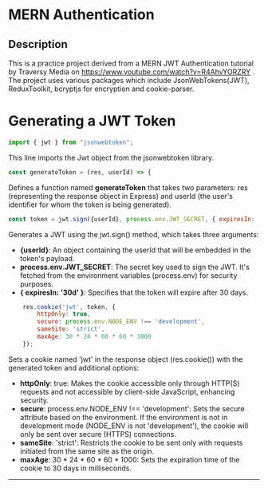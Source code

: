 # MERN Authentication

## Description
This is a practice project derived from a MERN JWT Authentication tutorial by Traversy Media on https://www.youtube.com/watch?v=R4AhvYORZRY . The project uses various packages which include JsonWebTokens(JWT), ReduxToolkit, bcryptjs for encryption and cookie-parser.

# Generating a JWT Token



```js 
import { jwt } from "jsonwebtoken";
```

This line imports the Jwt object from the jsonwebtoken library.

```js
const generateToken = (res, userId) => {
```
Defines a function named **generateToken** that takes two parameters: res (representing the response object in Express) and userId (the user's identifier for whom the token is being generated).

```js 
const token = jwt.sign({userId}, process.env.JWT_SECRET, { expiresIn: '30d' }); 
```

Generates a JWT using the jwt.sign() method, which takes three arguments:
- **{userId}**: An object containing the userId that will be embedded in the token's payload.
- **process.env.JWT_SECRET**: The secret key used to sign the JWT. It's fetched from the environment variables (process.env) for security purposes.
- **{ expiresIn: '30d' }**: Specifies that the token will expire after 30 days.

```js
    res.cookie('jwt', token, {
        httpOnly: true,
        secure: process.env.NODE_ENV !== 'development',
        sameSite: 'strict',
        maxAge: 30 * 24 * 60 * 60 * 1000
    });
```
Sets a cookie named 'jwt' in the response object (res.cookie()) with the generated token and additional options:
- **httpOnly**: true: Makes the cookie accessible only through HTTP(S) requests and not accessible by client-side JavaScript, enhancing security.
- **secure**: process.env.NODE_ENV !== 'development': Sets the secure attribute based on the environment. If the environment is not in development mode (NODE_ENV is not 'development'), the cookie will only be sent over secure (HTTPS) connections.
- **sameSite**: 'strict': Restricts the cookie to be sent only with requests initiated from the same site as the origin.
- **maxAge**: 30 * 24 * 60 * 60 * 1000: Sets the expiration time of the cookie to 30 days in milliseconds.

___